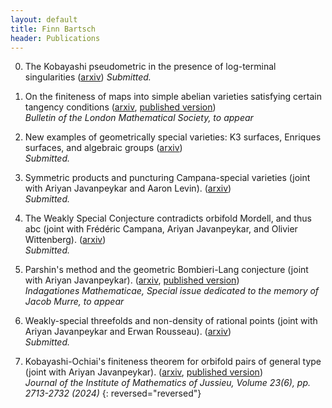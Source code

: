 ```yaml
---
layout: default
title: Finn Bartsch
header: Publications
---
```


0. The Kobayashi pseudometric in the presence of log-terminal singularities ([arxiv][arxiv-kobayashilogterminal])
*Submitted.*

0. On the finiteness of maps into simple abelian varieties satisfying certain tangency conditions ([arxiv][arxiv-abelianvarieties], [published version][published-abelianvarieties])      
*Bulletin of the London Mathematical Society, to appear*

0. New examples of geometrically special varieties: K3 surfaces, Enriques surfaces, and algebraic groups ([arxiv][arxiv-geomspecial])      
*Submitted.*

0. Symmetric products and puncturing Campana-special varieties (joint with Ariyan Javanpeykar and Aaron Levin). ([arxiv][arxiv-puncturing])     
*Submitted.*

0. The Weakly Special Conjecture contradicts orbifold Mordell, and thus abc (joint with Frédéric Campana, Ariyan Javanpeykar, and Olivier Wittenberg). ([arxiv][arxiv-abc])   
*Submitted.*

0. Parshin's method and the geometric Bombieri-Lang conjecture (joint with Ariyan Javanpeykar). ([arxiv][arxiv-parshin], [published version][published-parshin])   
*Indagationes Mathematicae, Special issue dedicated to the memory of Jacob Murre, to appear*

0. Weakly-special threefolds and non-density of rational points (joint with Ariyan Javanpeykar and Erwan Rousseau). ([arxiv][arxiv-btthreefolds])    
*Submitted.*

0. Kobayashi-Ochiai's finiteness theorem for orbifold pairs of general type (joint with Ariyan Javanpeykar). ([arxiv][arxiv-orbifoldko], [published version][published-orbifoldko])    
*Journal of the Institute of Mathematics of Jussieu, Volume 23(6), pp. 2713-2732 (2024)*
{: reversed="reversed"}


[arxiv-kobayashilogterminal]: https://arxiv.org/abs/2507.01656
[arxiv-abelianvarieties]: https://arxiv.org/abs/2502.09414
[published-abelianvarieties]: https://doi.org/10.1112/blms.70119
[arxiv-geomspecial]: https://arxiv.org/abs/2502.09400
[arxiv-puncturing]: https://arxiv.org/abs/2412.14931
[arxiv-abc]: https://arxiv.org/abs/2410.06643
[arxiv-btthreefolds]: https://arxiv.org/abs/2310.09065
[arxiv-parshin]: https://arxiv.org/abs/2407.10706
[published-parshin]: https://doi.org/10.1016/j.indag.2024.10.005
[arxiv-orbifoldko]: https://arxiv.org/abs/2306.09123
[published-orbifoldko]: https://doi.org/10.1017/S1474748024000094
